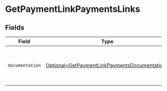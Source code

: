 # GetPaymentLinkPaymentsLinks


## Fields

| Field                                                                                                        | Type                                                                                                         | Required                                                                                                     | Description                                                                                                  |
| ------------------------------------------------------------------------------------------------------------ | ------------------------------------------------------------------------------------------------------------ | ------------------------------------------------------------------------------------------------------------ | ------------------------------------------------------------------------------------------------------------ |
| `documentation`                                                                                              | [Optional\<GetPaymentLinkPaymentsDocumentation>](../../models/errors/GetPaymentLinkPaymentsDocumentation.md) | :heavy_minus_sign:                                                                                           | The URL to the generic Mollie API error handling guide.                                                      |